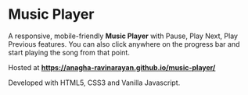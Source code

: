 # Music Player
A responsive, mobile-friendly **Music Player** with Pause, Play Next, Play Previous features. You can also click anywhere on the progress bar and start playing the song from that point.

Hosted at **https://anagha-ravinarayan.github.io/music-player/**

Developed with HTML5, CSS3 and Vanilla Javascript.
